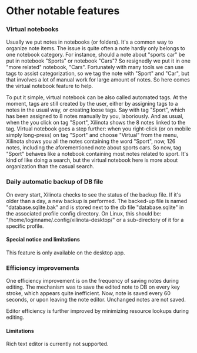 # Other notable features

### Virtual notebooks

Usually we put notes in notebooks (or folders).  It's a common way to organize note items.  The issue is quite often a note hardly only belongs to one notebook category.  For instance, should a note about "sports car" be put in notebook "Sports" or notebook "Cars"?  So resignedly we put it in one "more related" notebook, "Cars".  Fortunately with many tools we can use tags to assist categorization, so we tag the note with "Sport" and "Car", but that involves a lot of manual work for large amount of notes.  So here comes the virtual notebook feature to help.

To put it simple, virtual notebook can be also called automated tags.  At the moment, tags are still created by the user, either by assigning tags to a notes in the usual way, or creating loose tags.  Say with tag "Sport", which has been assigned to 8 notes manually by you, laboriously.  And as usual, when the you click on tag "Sport", Xilinota shows the 8 notes linked to the tag.  Virtual notebook goes a step further: when you right-click (or on mobile simply long-press) on tag "Sport" and choose "Virtual" from the menu, Xilinota shows you all the notes containing the word "Sport", now, 126 notes, including the aforementioned note about sports cars.  So now, tag "Sport" behaves like a notebook containing most notes related to sport.  It's kind of like doing a search, but the virtual notebook here is more about organization than the casual search.

### Daily automatic backup of DB file

On every start, Xilinota checks to see the status of the backup file.  If it's older than a day, a new backup is performed.  The backed-up file is named "database.sqlite.bak" and is stored next to the db file "database.sqlite" in the associated profile config directory.  On Linux, this should be: "/home/loginname/.config/xilinota-desktop/" or a sub-directory of it for a specific profile.

#### Special notice and limitations

This feature is only available on the desktop app.

### Efficiency improvements

One efficiency improvement is on the frequency of saving notes during editing. The mechanism was to save the edited note to DB on every key stroke, which appears quite inefficient. Now, note is saved every 60 seconds, or upon leaving the note editor.  Unchanged notes are not saved.

Editor efficiency is further improved by minimizing resource lookups during editing.

#### Limitations

Rich text editor is currently not supported.
